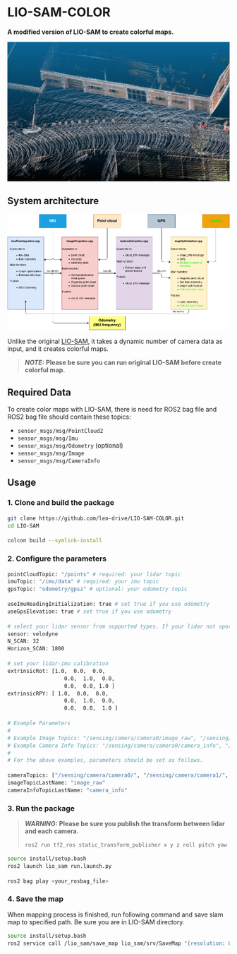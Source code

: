# LIO-SAM-COLOR

**A modified version of LIO-SAM to create colorful maps.**

<p align='center'>
    <img src="./config/doc/demo.png" alt="drawing" width="800"/>
</p>

## System architecture

<p align='center'>
    <img src="./config/doc/system1.png" alt="drawing" width="800"/>
</p>

Unlike the original [LIO-SAM](https://github.com/TixiaoShan/LIO-SAM), it takes a dynamic number of camera data as input, and it creates colorful maps.

> **_NOTE:_** **Please be sure you can run original LIO-SAM before create colorful map.**

## Required Data

To create color maps with LIO-SAM, there is need for ROS2 bag file and ROS2 bag file should contain these topics:

- `sensor_msgs/msg/PointCloud2`
- `sensor_msgs/msg/Imu`
- `sensor_msgs/msg/Odometry` (optional)
- `sensor_msgs/msg/Image`
- `sensor_msgs/msg/CameraInfo`

## Usage

### 1. Clone and build the package

```bash
git clone https://github.com/leo-drive/LIO-SAM-COLOR.git
cd LIO-SAM

colcon build --symlink-install
```

### 2. Configure the parameters

```bash
pointCloudTopic: "/points" # required: your lidar topic
imuTopic: "/imu/data" # required: your imu topic
gpsTopic: "odometry/gpsz" # optional: your odometry topic

useImuHeadingInitialization: true # set true if you use odometry
useGpsElevation: true # set true if you use odometry

# select your lidar sensor from supported types. If your lidar not sport, select velodyne and change other lidar parameters with using your lidar features.
sensor: velodyne
N_SCAN: 32
Horizon_SCAN: 1800

# set your lidar-imu calibration
extrinsicRot: [1.0,  0.0,  0.0,
                  0.0,  1.0,  0.0,
                  0.0,  0.0, 1.0 ]
extrinsicRPY: [ 1.0,  0.0,  0.0,
                  0.0,  1.0,  0.0,
                  0.0,  0.0,  1.0 ]
                  
# Example Parameters
#
# Example Image Topics: "/sensing/camera/camera0/image_raw", "/sensing/camera/camera1/image_raw", "/sensing/camera/camera2/image_raw"
# Example Camera Info Topics: "/sensing/camera/camera0/camera_info", "/sensing/camera/camera1/camera_info", "/sensing/camera/camera2/camera_info"
#
# For the above examples, parameters should be set as follows.

cameraTopics: ["/sensing/camera/camera0/", "/sensing/camera/camera1/", "/sensing/camera/camera2/"]
imageTopicLastName: "image_raw"
cameraInfoTopicLastName: "camera_info"
```

### 3. Run the package

> **_WARNING:_** **Please be sure you publish the transform between lidar and each camera.**
> ```bash
> ros2 run tf2_ros static_transform_publisher x y z roll pitch yaw lidar_frame camera_frame 100
> ```

```bash
source install/setup.bash
ros2 launch lio_sam run.launch.py

ros2 bag play <your_rosbag_file>
```

### 4. Save the map

When mapping process is finished, run following command and save slam map to specified path. Be sure you are in LIO-SAM directory.

```bash
source install/setup.bash
ros2 service call /lio_sam/save_map lio_sam/srv/SaveMap "{resolution: 0.2, destination: /Downloads/service_LOAM}"
```